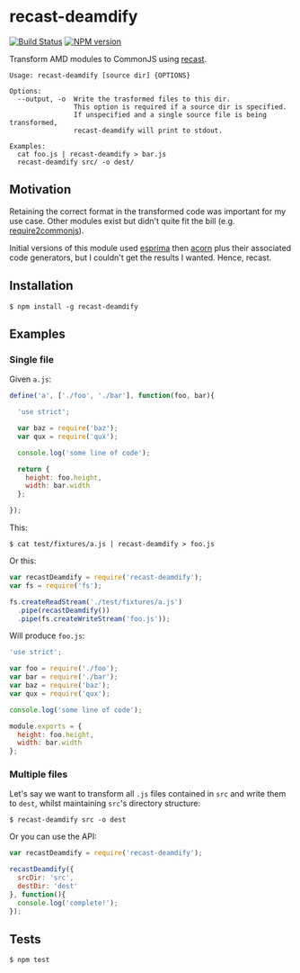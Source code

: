 # recast-deamdify

[![Build Status](https://travis-ci.org/tanem/recast-deamdify.png?branch=master)](https://travis-ci.org/tanem/recast-deamdify)
[![NPM version](https://badge.fury.io/js/recast-deamdify.svg)](http://badge.fury.io/js/recast-deamdify)

Transform AMD modules to CommonJS using [recast](https://github.com/benjamn/recast).

```
Usage: recast-deamdify [source dir] {OPTIONS}

Options:
  --output, -o  Write the trasformed files to this dir.
                This option is required if a source dir is specified.
                If unspecified and a single source file is being transformed,
                recast-deamdify will print to stdout.

Examples:
  cat foo.js | recast-deamdify > bar.js
  recast-deamdify src/ -o dest/
```

## Motivation

Retaining the correct format in the transformed code was important for my use case. Other modules exist but didn't quite fit the bill (e.g. [require2commonjs](https://github.com/villadora/require2commonjs)).

Initial versions of this module used [esprima](https://github.com/jquery/esprima) then [acorn](https://github.com/marijnh/acorn) plus their associated code generators, but I couldn't get the results I wanted. Hence, recast.

## Installation

```
$ npm install -g recast-deamdify
```

## Examples

### Single file

Given `a.js`:

```js
define('a', ['./foo', './bar'], function(foo, bar){

  'use strict';

  var baz = require('baz');
  var qux = require('qux');

  console.log('some line of code');

  return {
    height: foo.height,
    width: bar.width
  };

});
```

This:

```
$ cat test/fixtures/a.js | recast-deamdify > foo.js
```

Or this:

```js
var recastDeamdify = require('recast-deamdify');
var fs = require('fs');

fs.createReadStream('./test/fixtures/a.js')
  .pipe(recastDeamdify())
  .pipe(fs.createWriteStream('foo.js'));
```

Will produce `foo.js`:

```js
'use strict';

var foo = require('./foo');
var bar = require('./bar');
var baz = require('baz');
var qux = require('qux');

console.log('some line of code');

module.exports = {
  height: foo.height,
  width: bar.width
};
```

### Multiple files

Let's say we want to transform all `.js` files contained in `src` and write them to `dest`, whilst maintaining `src`'s directory structure:

```
$ recast-deamdify src -o dest
```

Or you can use the API:

```js
var recastDeamdify = require('recast-deamdify');

recastDeamdify({
  srcDir: 'src',
  destDir: 'dest'
}, function(){
  console.log('complete!');
});
```

## Tests

```
$ npm test
```
